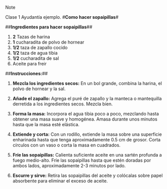 > [!NOTE]
> Clase 1 Ayudantía ejemplo.
#**Como hacer sopaipillas**#

##**Ingredientes para hacer sopaipillas**##

1. **2** Tazas de harina
2. **1** cucharadita de polvo de hornear
3. **1/2** taza de zapallo cocido
4. **1/2** taza de agua tibia
5. **1/2** cucharadita de sal
6. Aceite para freir 

##**Instrucciones:**##

1. **Mezcla los ingredientes secos:** En un bol grande, combina la harina, el polvo de hornear y la sal.

2. **Añade el zapallo:** Agrega el puré de zapallo y la manteca o mantequilla derretida a los ingredientes secos. Mezcla bien.

3. **Forma la masa:** Incorpora el agua tibia poco a poco, mezclando hasta obtener una masa suave y homogénea. Amasa durante unos minutos hasta que la masa esté elástica.

4. **Extiende y corta:** Con un rodillo, extiende la masa sobre una superficie enharinada hasta que tenga aproximadamente 0.5 cm de grosor. Corta círculos con un vaso o corta la masa en cuadrados.

5. **Fríe las sopaipillas:** Calienta suficiente aceite en una sartén profunda a fuego medio-alto. Fríe las sopaipillas hasta que estén doradas por ambos lados, aproximadamente 2-3 minutos por lado.

6. **Escurre y sirve:** Retira las sopaipillas del aceite y colócalas sobre papel absorbente para eliminar el exceso de aceite.
